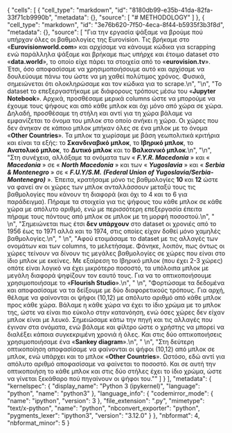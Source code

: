 {
 "cells": [
  {
   "cell_type": "markdown",
   "id": "8180db99-e35b-41da-82fa-33f71cb9990b",
   "metadata": {},
   "source": [
    "# METHODOLOGY"
   ]
  },
  {
   "cell_type": "markdown",
   "id": "3e76b620-7f50-4eca-8f44-b5935f3b3f8d",
   "metadata": {},
   "source": [
    "Για την εργασία ψάξαμε να βρούμε πού υπήρχαν όλες οι βαθμολογίες της Eurovision. Τις βρήκαμε στο «**Eurovisionworld.com**» και αρχίσαμε να κάνουμε κώδικα για scrapping ενώ παράλληλα ψάξαμε και βρήκαμε πως υπήρχε και έτοιμο dataset στο «**data.world**», το οποίο είχε πάρει τα στοιχεία από το «**eurovision.tv**». Έτσι, όσο αποφασίσαμε να χρησιμοποιήσουμε αυτό και αρχίσαμε να δουλεύουμε πάνω του ώστε να μη χαθεί πολύτιμος χρόνος. Φυσικά, σημειώνεται ότι ολοκληρώσαμε και τον κώδικα για το scrape.\n",
    "\n",
    "Το dataset το επεξεργαστήκαμε με διάφορους τρόπους μέσω του «**Jupyter Notebook**». Αρχικά, προσθέσαμε μερικά columns ώστε να μπορούμε να έχουμε τους ψήφους και από κάθε μπλοκ και όχι μόνο από χώρα σε χώρα. Δηλαδή, προσθέσαμε τη στήλη και αντί για τη χώρα βάλαμε να εμφανίζεται το όνομα του μπλοκ στο οποίο ανήκει η χώρα. Οι χώρες που δεν άνηκαν σε κάποιο μπλοκ μπήκαν όλες σε ένα μπλοκ με το όνομα «**Other Countries**». Τα μπλοκ τα χωρίσαμε με βάση γεωπολιτικά κριτήρια και είναι τα εξής: το **Σκανδιναβικό μπλοκ**, το **Ιβηρικό μπλοκ**, το **Ανατολικό μπλοκ**, το **Δυτικό μπλοκ** και το **Βαλκανικό μπλοκ**.\n",
    "\n",
    "Στη συνέχεια, αλλάξαμε τα ονόματα των « **_F.Y.R. Macedonia_** » και « **_Macedonia_** » σε « **_North Macedonia_** » και των « **_Yugoslavia_** » και « **_Serbia & Montenegro_** » σε « **_F.U.Y/S.M._** **_(Federal Union of Yugoslavia/Serbia-Montenegro)_** ». Έπειτα, κρατήσαμε μόνο τις βαθμολογίες **10** και **12** ώστε να φανεί αν οι χώρες των μπλοκ ανταλλάσσουν μεταξύ τους τις βαθμολογίες που κάνουν τη διαφορά (και όχι το 4 και το 6 για παράδειγμα). Πήραμε τα στοιχεία για τις ψήφους του κάθε μπλοκ σε κάθε χώρα με απόλυτο αριθμό, ενώ με περισσότερη επεξεργασία έπειτα πήραμε τους πόντους από μπλοκ σε μπλοκ με τη μορφή ποσοστού.\n",
    "    \n",
    "Σημειώνεται πως έτσι **δεν υπάρχουν** στο dataset οι χρονιές από το 1956 έως το 1971 αλλά και το 1974, στις οποίες είχαν δοθεί μόνο χαμηλές βαθμολογίες.\n",
    "    \n",
    "Αφού ετοιμάσαμε το dataset με τις αλλαγές των ονομάτων και των columns, το μελετήσαμε. Φάνηκε, λοιπόν, πως όντως οι χώρες τείνουν να δίνουν τις μεγάλες βαθμολογίες σε χώρες που είναι στο ίδιο μπλοκ με εκείνες. Με εξαίρεση το Ιβηρικό μπλοκ (που έχει 2-3 χώρες) οπότε είναι λογικό να έχει μικρότερο ποσοστό, τα υπόλοιπα μπλοκ με μεγάλη διαφορά ψηφίζουν τον εαυτό τους. Για να το οπτικοποιήσουμε χρησιμοποιήσαμε το «**Flourish Studio**».\n",
    "    \n",
    "Φορτώσαμε τα δεδομένα και αποφασίσαμε να τα δείξουμε με δύο διαφορετικούς τρόπους. Για αρχή, θέλαμε να φαίνονται οι ψήφοι (10,12) με απόλυτο αριθμό από κάθε μπλοκ προς κάθε χώρα. Βάλαμε η κάθε χώρα να έχει το ίδιο χρώμα με το μπλοκ της, ώστε να είναι πιο εύκολο στην κατανόηση, ενώ όσες χώρες δεν είχαν μπλοκ είναι με λευκό. Σημειώσαμε κάτω την πηγή και τις αλλαγές που έγιναν στα ονόματα, ενώ βάλαμε και φίλτρο ώστε ο χρήστης να μπορεί να διαλέξει κάποια συγκεκριμένη χρονιά ή όλες. Και στις δύο οπτικοποιήσεις χρησιμοποιήσαμε ένα «**Sankey diagram**».\n",
    "    \n",
    "Στη δεύτερη οπτικοποίηση αποφασίσαμε να φαίνονται οι ψήφοι (10,12) από μπλοκ σε μπλοκ, ενώ υπάρχει και το μπλοκ «**Other Countries**». Ωστόσο, εδώ αντί για απόλυτο αριθμό αποφασίσαμε να φαίνεται το ποσοστό. Και σε αυτή την οπτικοποιήση το κάθε μπλοκ και στις δύο στήλες έχει το ίδιο χρώμα, ώστε να γίνεται ξεκάθαρο πού πηγαίνουν οι ψήφοι του.\""
   ]
  }
 ],
 "metadata": {
  "kernelspec": {
   "display_name": "Python 3 (ipykernel)",
   "language": "python",
   "name": "python3"
  },
  "language_info": {
   "codemirror_mode": {
    "name": "ipython",
    "version": 3
   },
   "file_extension": ".py",
   "mimetype": "text/x-python",
   "name": "python",
   "nbconvert_exporter": "python",
   "pygments_lexer": "ipython3",
   "version": "3.12.0"
  }
 },
 "nbformat": 4,
 "nbformat_minor": 5
}
